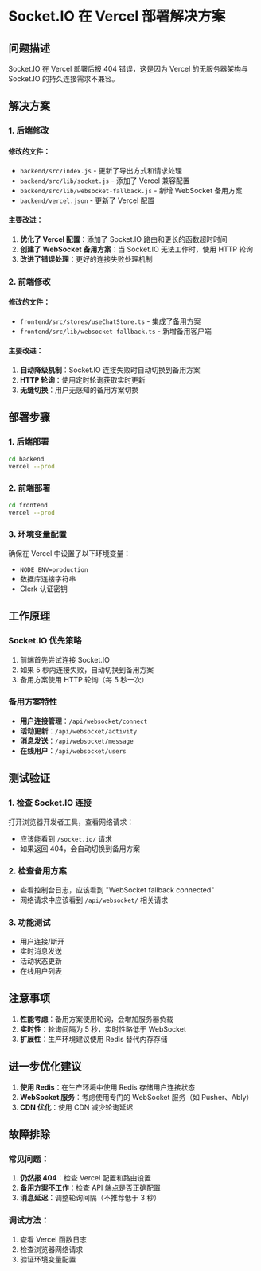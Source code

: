 # Socket.IO 在 Vercel 部署解决方案

## 问题描述
Socket.IO 在 Vercel 部署后报 404 错误，这是因为 Vercel 的无服务器架构与 Socket.IO 的持久连接需求不兼容。

## 解决方案

### 1. 后端修改

#### 修改的文件：
- `backend/src/index.js` - 更新了导出方式和请求处理
- `backend/src/lib/socket.js` - 添加了 Vercel 兼容配置
- `backend/src/lib/websocket-fallback.js` - 新增 WebSocket 备用方案
- `backend/vercel.json` - 更新了 Vercel 配置

#### 主要改进：
1. **优化了 Vercel 配置**：添加了 Socket.IO 路由和更长的函数超时时间
2. **创建了 WebSocket 备用方案**：当 Socket.IO 无法工作时，使用 HTTP 轮询
3. **改进了错误处理**：更好的连接失败处理机制

### 2. 前端修改

#### 修改的文件：
- `frontend/src/stores/useChatStore.ts` - 集成了备用方案
- `frontend/src/lib/websocket-fallback.ts` - 新增备用客户端

#### 主要改进：
1. **自动降级机制**：Socket.IO 连接失败时自动切换到备用方案
2. **HTTP 轮询**：使用定时轮询获取实时更新
3. **无缝切换**：用户无感知的备用方案切换

## 部署步骤

### 1. 后端部署
```bash
cd backend
vercel --prod
```

### 2. 前端部署
```bash
cd frontend
vercel --prod
```

### 3. 环境变量配置
确保在 Vercel 中设置了以下环境变量：
- `NODE_ENV=production`
- 数据库连接字符串
- Clerk 认证密钥

## 工作原理

### Socket.IO 优先策略
1. 前端首先尝试连接 Socket.IO
2. 如果 5 秒内连接失败，自动切换到备用方案
3. 备用方案使用 HTTP 轮询（每 5 秒一次）

### 备用方案特性
- **用户连接管理**：`/api/websocket/connect`
- **活动更新**：`/api/websocket/activity`
- **消息发送**：`/api/websocket/message`
- **在线用户**：`/api/websocket/users`

## 测试验证

### 1. 检查 Socket.IO 连接
打开浏览器开发者工具，查看网络请求：
- 应该能看到 `/socket.io/` 请求
- 如果返回 404，会自动切换到备用方案

### 2. 检查备用方案
- 查看控制台日志，应该看到 "WebSocket fallback connected"
- 网络请求中应该看到 `/api/websocket/` 相关请求

### 3. 功能测试
- 用户连接/断开
- 实时消息发送
- 活动状态更新
- 在线用户列表

## 注意事项

1. **性能考虑**：备用方案使用轮询，会增加服务器负载
2. **实时性**：轮询间隔为 5 秒，实时性略低于 WebSocket
3. **扩展性**：生产环境建议使用 Redis 替代内存存储

## 进一步优化建议

1. **使用 Redis**：在生产环境中使用 Redis 存储用户连接状态
2. **WebSocket 服务**：考虑使用专门的 WebSocket 服务（如 Pusher、Ably）
3. **CDN 优化**：使用 CDN 减少轮询延迟

## 故障排除

### 常见问题：
1. **仍然报 404**：检查 Vercel 配置和路由设置
2. **备用方案不工作**：检查 API 端点是否正确配置
3. **消息延迟**：调整轮询间隔（不推荐低于 3 秒）

### 调试方法：
1. 查看 Vercel 函数日志
2. 检查浏览器网络请求
3. 验证环境变量配置
